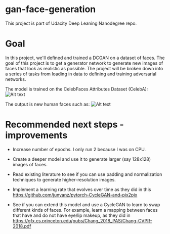 # gan-face-generation

This project is part of Udacity Deep Leaning Nanodegree repo.

# Goal

In this project, we'll defined and trained a DCGAN on a dataset of faces. The goal of this project is to get a generator network to generate new images of faces that look as realistic as possible.
The project will be broken down into a series of tasks from loading in data to defining and training adversarial networks. 


The model is trained on the CelebFaces Attributes Dataset (CelebA):
![Alt text](../gan-face-generation/assets/processed_face_data.png?raw=true "Optional Title")


The output is new human faces such as:
![Alt text](../gan-face-generation/assets/output.png?raw=true "Optional Title")


# Recommended next steps - improvements
- Increase number of epochs. I only run 2 because I was on CPU. 

- Create a deeper model and use it to generate larger (say 128x128) images of faces.
- Read existing literature to see if you can use padding and normalization techniques to generate higher-resolution images.
- Implement a learning rate that evolves over time as they did in this https://github.com/junyanz/pytorch-CycleGAN-and-pix2pix
- See if you can extend this model and use a CycleGAN to learn to swap different kinds of faces. For example, learn a mapping between faces that have and do not have eye/lip makeup, as they did in https://gfx.cs.princeton.edu/pubs/Chang_2018_PAS/Chang-CVPR-2018.pdf

